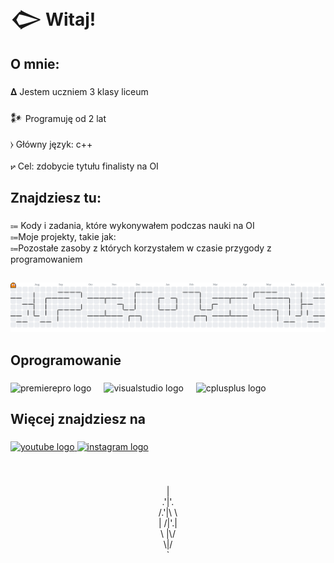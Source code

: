 <h1 align="left">𒀖 Witaj!</h1>

###

<h2 align="left">O mnie:</h2>

###

<p align="left">𝚫 Jestem uczniem 3 klasy liceum<br><br>𒀯 Programuję od 2 lat<br><br>⧽ Główny język: c++ <br><br>⦬ Cel: zdobycie tytułu finalisty na OI</p>

###

<h2 align="left"></h2>

###

<h2 align="left">Znajdziesz tu:</h2>

###

<p align="left">⩴ Kody i zadania, które wykonywałem podczas nauki na OI<br>⩴Moje projekty, takie jak:<br>⩴Pozostałe zasoby z których korzystałem w czasie przygody z programowaniem</p>

###

<h2 align="left"></h2>

###

<picture>
  <source media="(prefers-color-scheme: dark)" srcset="https://raw.githubusercontent.com/Tajemnicy/Tajemnicy/output/pacman-contribution-graph-dark.svg">
  <source media="(prefers-color-scheme: light)" srcset="https://raw.githubusercontent.com/Tajemnicy/Tajemnicy/output/pacman-contribution-graph.svg">
  <img alt="pacman contribution graph" src="https://raw.githubusercontent.com/Tajemnicy/Tajemnicy/output/pacman-contribution-graph.svg">
</picture>

###

<h2 align="left">Oprogramowanie</h2>

###

<div align="left">
  <img src="https://cdn.jsdelivr.net/gh/devicons/devicon/icons/premierepro/premierepro-plain.svg" height="40" alt="premierepro logo"  />
  <img width="12" />
  <img src="https://cdn.jsdelivr.net/gh/devicons/devicon/icons/visualstudio/visualstudio-plain.svg" height="40" alt="visualstudio logo"  />
  <img width="12" />
  <img src="https://cdn.jsdelivr.net/gh/devicons/devicon/icons/cplusplus/cplusplus-original.svg" height="40" alt="cplusplus logo"  />
</div>

###

<h2 align="left">Więcej znajdziesz na</h2>

###

<div align="left">
  <a href="https://www.youtube.com/@zd_0" target="_blank">
    <img src="https://raw.githubusercontent.com/maurodesouza/profile-readme-generator/master/src/assets/icons/social/youtube/default.svg" width="52" height="40" alt="youtube logo"  />
  </a>
  <a href="https://www.instagram.com/tajemnicy_/" target="_blank">
    <img src="https://raw.githubusercontent.com/maurodesouza/profile-readme-generator/master/src/assets/icons/social/instagram/default.svg" width="52" height="40" alt="instagram logo"  />
  </a>
</div>

###

<br clear="both">

<p align="center">|<br> .'|'.<br>/.'|\ \<br>| /|'.|<br> \ |\/<br>     \|/<br>    `</p>

###
